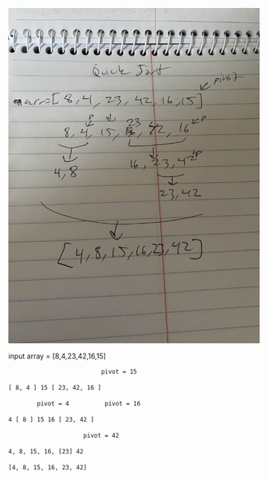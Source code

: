 

![quickSortBlog](https://github.com/danwin007/data-structures-and-algorithms/blob/quicksort/code-challenges/assets/quickSortBlog.jpg)


input array = [8,4,23,42,16,15]

                              pivot = 15

    [ 8, 4 ] 15 [ 23, 42, 16 ]

            pivot = 4          pivot = 16

    4 [ 8 ] 15 16 [ 23, 42 ] 

                         pivot = 42

    4, 8, 15, 16, [23] 42

    [4, 8, 15, 16, 23, 42]
